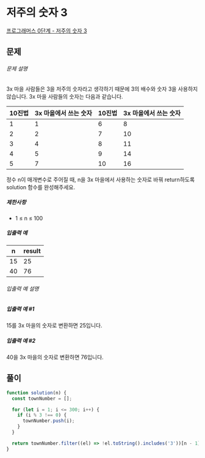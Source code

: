 # 저주의 숫자 3

[프로그래머스 0단계 - 저주의 숫자 3](https://school.programmers.co.kr/learn/courses/30/lessons/120871)

## 문제

###### 문제 설명

3x 마을 사람들은 3을 저주의 숫자라고 생각하기 때문에 3의 배수와 숫자 3을 사용하지 않습니다. 3x 마을 사람들의 숫자는 다음과 같습니다.

| 10진법 | 3x 마을에서 쓰는 숫자 | 10진법 | 3x 마을에서 쓰는 숫자 |
| ------ | --------------------- | ------ | --------------------- |
| 1      | 1                     | 6      | 8                     |
| 2      | 2                     | 7      | 10                    |
| 3      | 4                     | 8      | 11                    |
| 4      | 5                     | 9      | 14                    |
| 5      | 7                     | 10     | 16                    |

정수 n이 매개변수로 주어질 때, n을 3x 마을에서 사용하는 숫자로 바꿔 return하도록 solution 함수를 완성해주세요.

##### 제한사항

- 1 ≤ n ≤ 100

##### 입출력 예

| n   | result |
| --- | ------ |
| 15  | 25     |
| 40  | 76     |

###### 입출력 예 설명

##### 입출력 예 #1

15를 3x 마을의 숫자로 변환하면 25입니다.

##### 입출력 예 #2

40을 3x 마을의 숫자로 변환하면 76입니다.

## 풀이

```javascript
function solution(n) {
  const townNumber = [];

  for (let i = 1; i <= 300; i++) {
    if (i % 3 !== 0) {
      townNumber.push(i);
    }
  }

  return townNumber.filter((el) => !el.toString().includes('3'))[n - 1];
}
```
